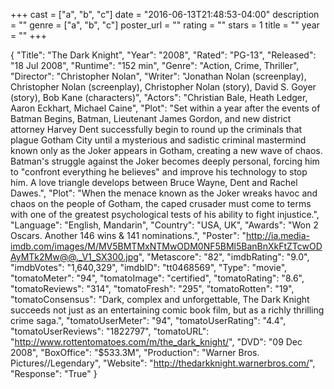 +++
cast = ["a", "b", "c"]
date = "2016-06-13T21:48:53-04:00"
description = ""
genre = ["a", "b", "c"]
poster_url = ""
rating = ""
stars = 1
title = ""
year = ""
+++

{
  "Title": "The Dark Knight",
  "Year": "2008",
  "Rated": "PG-13",
  "Released": "18 Jul 2008",
  "Runtime": "152 min",
  "Genre": "Action, Crime, Thriller",
  "Director": "Christopher Nolan",
  "Writer": "Jonathan Nolan (screenplay), Christopher Nolan (screenplay), Christopher Nolan (story), David S. Goyer (story), Bob Kane (characters)",
  "Actors": "Christian Bale, Heath Ledger, Aaron Eckhart, Michael Caine",
  "Plot": "Set within a year after the events of Batman Begins, Batman, Lieutenant James Gordon, and new district attorney Harvey Dent successfully begin to round up the criminals that plague Gotham City until a mysterious and sadistic criminal mastermind known only as the Joker appears in Gotham, creating a new wave of chaos. Batman's struggle against the Joker becomes deeply personal, forcing him to \"confront everything he believes\" and improve his technology to stop him. A love triangle develops between Bruce Wayne, Dent and Rachel Dawes.",
    "Plot": "When the menace known as the Joker wreaks havoc and chaos on the people of Gotham, the caped crusader must come to terms with one of the greatest psychological tests of his ability to fight injustice.",
  "Language": "English, Mandarin",
  "Country": "USA, UK",
  "Awards": "Won 2 Oscars. Another 146 wins & 141 nominations.",
  "Poster": "http://ia.media-imdb.com/images/M/MV5BMTMxNTMwODM0NF5BMl5BanBnXkFtZTcwODAyMTk2Mw@@._V1_SX300.jpg",
  "Metascore": "82",
  "imdbRating": "9.0",
  "imdbVotes": "1,640,329",
  "imdbID": "tt0468569",
  "Type": "movie",
  "tomatoMeter": "94",
  "tomatoImage": "certified",
  "tomatoRating": "8.6",
  "tomatoReviews": "314",
  "tomatoFresh": "295",
  "tomatoRotten": "19",
  "tomatoConsensus": "Dark, complex and unforgettable, The Dark Knight succeeds not just as an entertaining comic book film, but as a richly thrilling crime saga.",
  "tomatoUserMeter": "94",
  "tomatoUserRating": "4.4",
  "tomatoUserReviews": "1822797",
  "tomatoURL": "http://www.rottentomatoes.com/m/the_dark_knight/",
  "DVD": "09 Dec 2008",
  "BoxOffice": "$533.3M",
  "Production": "Warner Bros. Pictures//Legendary",
  "Website": "http://thedarkknight.warnerbros.com/",
  "Response": "True"
}

